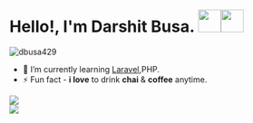 # Hello!, I'm Darshit Busa. <img src="https://raw.githubusercontent.com/MartinHeinz/MartinHeinz/master/wave.gif" width="40"><img src="https://emojis.slackmojis.com/emojis/images/1531849430/4246/blob-sunglasses.gif?1531849430" width="40"/>

<p align="left"> <img src="https://komarev.com/ghpvc/?username=dbusa429&label=Profile%20views&color=0e75b6&style=flat" alt="dbusa429
  " /> </p>


- 🌱 I’m currently learning [Laravel]([https://laravel.com/]),PHP.
- ⚡ Fun fact - **i love** to drink **chai** & **coffee** anytime.

<p align="top">
  <img src="https://github-readme-stats.vercel.app/api?username=dbusa429&&show_icons=true&title_color=ffffff&icon_color=03A9F4&text_color=daf7dc&bg_color=151515"/><br>
  <img src="https://github-readme-stats.vercel.app/api/top-langs/?username=dbusa429&layout=compact&theme=tokyonight"/>
</p>
